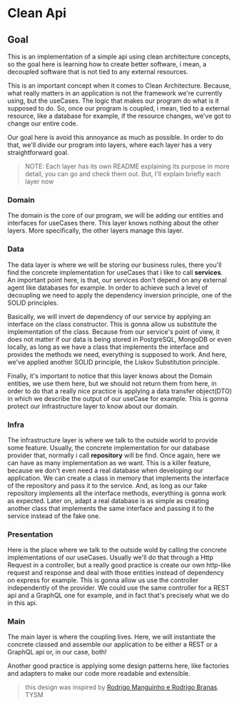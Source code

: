 # Clean Api

## Goal 
This is an implementation of a simple api using clean architecture concepts, so the goal 
here is learning how to create better software, i mean, a decoupled software that is not 
tied to any external resources. 

This is an important concept when it comes to Clean Architecture. Because, what really matters 
in an application is not the framework we're currently using, but the useCases. The logic that makes
our program do what is it supposed to do. So, once our program is coupled, i mean, tied to a external 
resource, like a database for example, if the resource changes, we've got to change our entire code. 

Our goal here is avoid this annoyance as much as possible. In order to do that, we'll divide our program
into layers, where each layer has a very straightforward goal.

> NOTE: Each layer has its own README explaining its purpose in more detail, you can go and check them out. But, I'll explain briefly each layer now


### Domain
The domain is the core of our program, we will be adding our entities and interfaces for useCases there. This layer 
knows nothing about the other layers. More specifically, the other layers manage this layer.


### Data
The data layer is where we will be storing our business rules, there you'll find the concrete implementation 
for useCases that i like to call __services__. An important point here, is that, our services don't depend on 
any external agent like databases for example. In order to achieve such a level of decoupling we need to apply 
the dependency inversion principle, one of the SOLID principles. 

Basically, we will invert de dependency of our service by applying an interface on the class constructor. This is gonna
allow us substitute the implementation of the class. Because from our service's point of view, it does not matter if our 
data is being stored in PostgreSQL, MongoDB or even locally, as long as we have a class that implements the interface and provides the methods we need, everything is supposed to work. And here, we've applied another SOLID principle, the Liskov Substitution principle.

Finally, it's important to notice that this layer knows about the Domain entities, we use them here, but we 
should not return them from here, in order to do that a really nice practice is applying a data transfer object(DTO)
in which we describe the output of our useCase for example. This is gonna protect our infrastructure layer to know about
our domain.


### Infra
The infrastructure layer is where we talk to the outside world to provide some feature. Usually, the concrete 
implementation for our database provider that, normally i call __repository__ will be find. Once again, here
we can have as many implementation as we want. This is a killer feature, because we don't even need a real 
database when developing our application. We can create a class in memory that implements the interface of the 
repository and pass it to the service. And, as long as our fake repository implements all the interface methods, 
everything is gonna work as expected. Later on, adapt a real database is as simple as creating another class that
implements the same interface and passing it to the service instead of the fake one.


### Presentation
Here is the place where we talk to the outside wold by calling the concrete implementations of our useCases. 
Usually we'll do that through a Http Request in a controller, but a really good practice is create our own http-like request and 
response and deal with those entities instead of dependency on express for example. This is gonna allow us use the controller 
independently of the provider. We could use the same controller for a REST api and a GraphQL one for example, and in fact that's precisely what we do in this api.


### Main
The main layer is where the coupling lives. Here, we will instantiate the concrete classed and assemble our application
to be either a REST or a GraphQL api or, in our case, both!

Another good practice is applying some design patterns here, like factories and adapters to make our code more 
readable and extensible.



> this design was inspired by [Rodrigo Manguinho e Rodrigo Branas](https://youtu.be/P0gpCCA8ZPs). TYSM 
